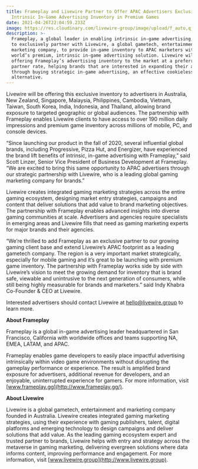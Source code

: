 ```yaml
---
title: Frameplay and Livewire Partner to Offer APAC Advertisers Exclusive
  Intrinsic In-Game Advertising Inventory in Premium Games
date: 2021-04-26T22:04:59.233Z
image: https://res.cloudinary.com/livewire-group/image/upload/f_auto,q_auto,w_600/v1619474753/Livewire-Frameplay_partnership_-_post-Final_Social_media_2_-1200X628_sh2atg.jpg
description: >-
  Frameplay, a global leader in enabling intrinsic in-game advertising, is proud
  to exclusively partner with Livewire, a global gametech, entertainment and
  marketing company, to provide in-game inventory to APAC marketers with the
  world’s premium, intrinsic in-game advertising solution. Livewire will be
  offering Frameplay’s advertising inventory to the market at a preferred
  partner rate, helping brands that are interested in expanding their audience
  through buying strategic in-game advertising, an effective cookieless
  alternative.
---
```


Livewire will be offering this exclusive inventory to advertisers in Australia, New Zealand, Singapore, Malaysia, Philippines, Cambodia, Vietnam, Taiwan, South Korea, India, Indonesia, and Thailand, allowing brand exposure to targeted geographic or global audiences. The partnership with Frameplay enables Livewire clients to have access to over 190 million daily impressions and premium game inventory across millions of mobile, PC, and console devices.

“Since launching our product in the fall of 2020, several influential global brands, including Progressive, Pizza Hut, and Energizer, have experienced the brand lift benefits of intrinsic, in-game advertising with Frameplay,” said Scott Linzer, Senior Vice President of Business Development at Frameplay. “We are excited to bring this same opportunity to APAC advertisers through our strategic partnership with Livewire, who is a leading global gaming marketing company for brands.”

Livewire creates integrated gaming marketing strategies across the entire gaming ecosystem, designing market entry strategies, campaigns and content that deliver solutions that add value to brand marketing objectives. The partnership with Frameplay enables advanced insights into diverse gaming communities at scale. Advertisers and agencies require specialists in emerging areas and Livewire fills that need as gaming marketing experts for major brands and their agencies.

“We’re thrilled to add Frameplay as an exclusive partner to our growing gaming client base and extend Livewire’s APAC footprint as a leading gametech company. The region is a very important market strategically, especially for mobile gaming and it’s great to be launching with premium game inventory. The partnership with Frameplay works side by side with Livewire’s vision to meet the growing demand for inventory that is brand safe, viewable and unintrusive to the next generation of consumers, while still being highly measurable for brands and marketers.” said Indy Khabra Co-Founder & CEO at Livewire.

Interested advertisers should contact Livewire at [hello@livewire.group](mailto:hello@livewire.group) to learn more.

**About Frameplay**

Frameplay is a global in-game advertising leader headquartered in San Francisco, California with worldwide offices and teams supporting NA, EMEA, LATAM, and APAC.

Frameplay enables game developers to easily place impactful advertising intrinsically within video game environments without disrupting the gameplay performance or experience. The result is amplified brand exposure for advertisers, additional revenue for developers, and an enjoyable, uninterrupted experience for gamers. For more information, visit [www.frameplay.gg](http://www.frameplay.gg/).

**About Livewire**

Livewire is a global gametech, entertainment and marketing company founded in Australia. Livewire creates integrated gaming marketing strategies, using their experience with gaming publishers, talent, digital platforms and emerging technology to design campaigns and deliver solutions that add value. As the leading gaming ecosystem expert and trusted partner to brands, Livewire helps with entry and strategy across the metaverse in gaming marketing, delivering evergreen solutions where data informs content, improving performance and engagement. For more information, visit [www.livewire.group](http://www.livewire.group).

<!--EndFragment-->
